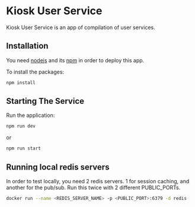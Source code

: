 # Kiosk User Service

Kiosk User Service is an app of compilation of user services.

## Installation

You need [nodejs](https://nodejs.org/en/) and its [npm](https://nodejs.org/en/) in order to deploy this app.

To install the packages:
```bash
npm install
```
## Starting The Service

Run the application:

```bash
npm run dev
```
or
```bash
npm run start
```

## Running local redis servers

In order to test locally, you need 2 redis servers. 1 for session caching, and another for the pub/sub. Run this twice with 2 different PUBLIC_PORTs.

```bash
docker run --name <REDIS_SERVER_NAME> -p <PUBLIC_PORT>:6379 -d redis
```